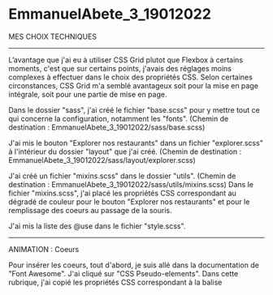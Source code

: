 # EmmanuelAbete_3_19012022

MES CHOIX TECHNIQUES
____________________

L’avantage que j'ai eu à utiliser CSS Grid plutot que Flexbox à certains moments, c'est que sur certains points, j'avais des réglages moins complexes à effectuer dans le choix des propriétés CSS. Selon certaines circonstances, CSS Grid m'a semblé avantageux soit pour la mise en page intégrale, soit pour une partie de mise en page.

Dans le dossier "sass", j'ai créé le fichier "base.scss" pour y mettre tout ce qui concerne la configuration, notamment les "fonts". (Chemin de destination :  EmmanuelAbete_3_19012022/sass/base.scss)

J'ai mis le bouton "Explorer nos restaurants" dans un fichier "explorer.scss" à l'intérieur du dossier "layout" que j'ai créé. (Chemin de destination :  EmmanuelAbete_3_19012022/sass/layout/explorer.scss)

J'ai créé un fichier "mixins.scss" dans le dossier "utils". (Chemin de destination :  EmmanuelAbete_3_19012022/sass/utils/mixins.scss)
Dans le fichier "mixins.scss", j'ai placé les propriétés CSS correspondant au dégradé de couleur pour le bouton "Explorer nos restaurants" et pour le remplissage des coeurs au passage de la souris.

J'ai mis la liste des @use dans le fichier "style.scss". 
________________________________________________________

ANIMATION : Coeurs

Pour insérer les coeurs, tout d'abord, je suis allé dans la documentation de "Font Awesome". 
J'ai cliqué sur "CSS Pseudo-elements". Dans cette rubrique, j'ai copié les propriétés CSS correspondant à la balise <style> et je les ai collées dans un élément "::before" que j'ai créé. 

Ensuite, toujours dans la rubrique "CSS Pseudo-elements" de "Font Awesome", j'ai copié les propriétés CSS correspondant à la class ".login::before", et je les ai collées. J'ai fait quelques modifications pour que ça colle avec ce qui était demandé.

Ensuite, dans la propriété "content" que j'ai copiée, j'ai remplacé l'unicode "f007" par l'unicode "f004" correspondant au coeur provenant de "Font Awesome".
  
C'est en jouant sur le font-weight que j'ai pu créer le changement de forme du coeur au passage de la souris.

Les propriétés CSS du coeur, localisées dans l'élément "::before", je les ai refactorisées dans le fichier "mixins.scss".
  
Ensuite, j'ai créé l'élément "::after". J'y ai inclus les propriétés CSS que j'avais refactorisées dans mes "mixins", notamment le dégradé de couleurs. 
Pour que le coeur soit rempli au passage de la souris, j'ai changé le font-weight en 900.

Ensuite, j'ai configuré le ":hover" de la class .card__description de telle manière que l'élément "::after" ait une opacité de 1. 
  
Pour que le remplissage du coeur grossisse au passage de la souris, j'ai rajouté la propriété "transform" avec une valeur translateY de (-50%) et un scale de 1.1. 
________________________________________________________
  
ANIMATION : Carrés verts qui apparaissent
  
Dans le dossier "utils", j'ai créé un fichier "animations.scss". 
  
Dans ce fichier, j'ai créé une règle @keyframes que j'ai nommé "quarterspin" avec les propriétés CSS que vous pourrez voir. Et j'ai importé le "quarterspin" dans le ":hover" de "i". 

J'ai utilisé la propriété "white-space" avec la valeur "nowrap"  pour forcer le texte à rester sur une seule ligne.
  
Pour que la partie du texte située à l'extérieur ne soit pas visible lorsque je réduis le responsive, j'ai utilisé la propriété "overflow" avec la valeur "hidden".
  
Pour afficher les trois petits points qui indiquent que le texte est rogné, j'ai utilisé la propriété "text-overflow" avec la valeur "ellipsis".
  
Pour que le check des carrés verts gardent la même taille lorsque je réduis le responsive, j'ai appliqué la propriété "flex-shrink" avec une valeur de 0.
________________________________________________________
  
ANIMATION : Menus qui apparaissent progressivement
  
J'ai utilisé la pseudo-classe "nth-child(#{$i}) {animation-delay: 100ms *$i}".

Ca veut dire que le premier enfant de la class ".menus__category" a une animation-delay de 100ms, le deuxième enfant de la class ".menus__category" a une animation-delay de 200ms, le troisième enfant de la class ".menus__category" a une animation-delay de 300ms.
________________________________________________________
  
ANIMATION : Loader
  
J'ai créé cette animation à l'aide d'un pseudo-élément, en pur CSS.

J'ai expérimenté un "display: grid" sur la class .loader, et ça a bien fonctionné. 
Le problème c'est que si maintenant j'applique à la place du "display: grid" un "display: flex", le loader se positionnera par erreur à gauche au lieu de se positionner au centre. 
    
Pour que l'élément en arrière-plan du loader reste à sa dernière place, j'ai utilisé la propriété "animation". En y appliquant la valeur "forwards", l'élément en arrière-plan conserve sa dernière position avant l'animation.
________________________________________________________
